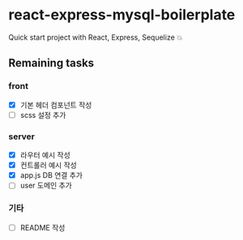 # react-express-mysql-boilerplate

Quick start project with React, Express, Sequelize 💥

## Remaining tasks

### front

- [x] 기본 헤더 컴포넌트 작성
- [ ] scss 설정 추가

### server

- [x] 라우터 예시 작성
- [x] 컨트롤러 예시 작성
- [x] app.js DB 연결 추가
- [ ] user 도메인 추가

### 기타

- [ ] README 작성
